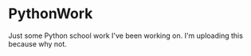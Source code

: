 # PythonWork
Just some Python school work I've been working on. I'm uploading this because why not.
